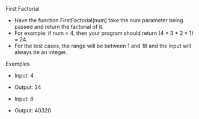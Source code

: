 First Factorial
- Have the function FirstFactorial(num) take the num parameter being passed and return the factorial of it. 
- For example: if num = 4, then your program should return (4 * 3 * 2 * 1) = 24. 
- For the test cases, the range will be between 1 and 18 and the input will always be an integer.

Examples
- Input: 4
- Output: 24


- Input: 8
- Output: 40320